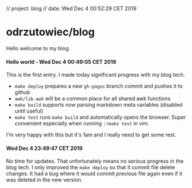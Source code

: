 // project: blog
// date: Wed Dec  4 00:52:29 CET 2019

# odrzutowiec/blog
Hello welcome to my blog.

#### Hello world - Wed Dec  4 00:49:05 CET 2019
This is the first entry. I made today significant progress with my blog tech.

* `make deploy` prepares a new `gh-pages` branch commit and pushes it to github
* `awk/lib.awk` will be a common place for all shared awk functions
* `make build` supports now parsing markdown meta variables (disabled until useful)
* `make test` runs `make build` and automatically opens the browser. Super convenient especially when running `:!make test` in vim.

I'm very happy with this but it's 1am and I really need to get some rest.

#### Wed Dec  4 23:49:47 CET 2019
No time for updates. That unfortunately means no serious progress in the blog tech. I only improved the `make deploy` so that it commit file delete changes. It had a bug where it would commit previous file again even if it was deleted in the new version.
